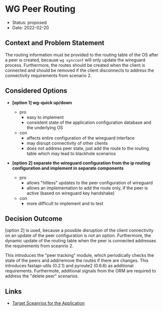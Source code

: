 # WG Peer Routing

* Status: proposed
* Date: 2022-02-20

## Context and Problem Statement

The routing information must be provided to the routing table of the OS after a peer is created, because `wg syncconf` will only update the wireguard process. Furthermore, the routes should be created when the client is connected and should be removed if the client disconnects to address the connectivity requirements from scenario 2.

## Considered Options

* **[option 1] wg-quick up/down**
  * pro
    * easy to implement
    * consistent state of the application configuration database and the underlying OS
  * con
    * affects entire configuration of the wireguard interface
    * may disrupt connectivity of other clients
    * does not address peer state, just add the route to the routing table which may lead to blackhole scenarios

* **[option 2] separate the wireguard configuration from the ip routing configuration and implement in separate components**
  * pro
    * allows "hitless" updates to the peer configuration of wireguard
    * allows an implementation to add the route only, if the peer is active (based on wireguard key handshake)
  * con
    * more difficult to implement and to test

## Decision Outcome

[option 2] is used, because a possible disruption of the client connectivity on an update of the peer configuration is not an option. Furthermore, the dynamic update of the routing table when the peer is connected addresses the requirements from sceanrio 2.

This introduces the "peer tracking" module, which periodically checks the state of the peers and add/remove the routes if there are changes. This introduces fastapi-utils (0.2.1) and pyroute2 (0.6.6) as additional requirements. Furthermote, additional signals from the ORM are required to address the "delete peer" scenarios.

## Links <!-- optional -->

* [Target Sceanrios for the Application](../scenarios/README.md)
